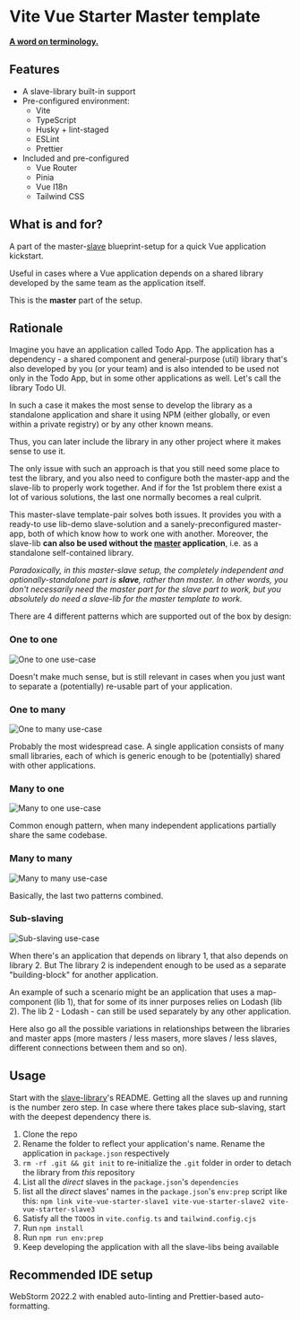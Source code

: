 # Vite Vue Starter **Master** template

[**A word on terminology.**](<https://en.wikipedia.org/wiki/Master/slave_(technology)>)

## Features

- A slave-library built-in support
- Pre-configured environment:
  - Vite
  - TypeScript
  - Husky + lint-staged
  - ESLint
  - Prettier
- Included and pre-configured
  - Vue Router
  - Pinia
  - Vue I18n
  - Tailwind CSS

## What is and for?

A part of the master-[slave](https://github.com/smellyshovel/vite-vue-starter-slave) blueprint-setup for a quick Vue application kickstart.

Useful in cases where a Vue application depends on a shared library developed by the same team as the application itself.

This is the **master** part of the setup.

## Rationale

Imagine you have an application called Todo App. The application has a dependency - a shared component and general-purpose (util) library that's also developed by you (or your team) and is also intended to be used not only in the Todo App, but in some other applications as well. Let's call the library Todo UI.

In such a case it makes the most sense to develop the library as a standalone application and share it using NPM (either globally, or even within a private registry) or by any other known means.

Thus, you can later include the library in any other project where it makes sense to use it.

The only issue with such an approach is that you still need some place to test the library, and you also need to configure both the master-app and the slave-lib to properly work together. And if for the 1st problem there exist a lot of various solutions, the last one normally becomes a real culprit.

This master-slave template-pair solves both issues. It provides you with a ready-to use lib-demo slave-solution and a sanely-preconfigured master-app, both of which know how to work one with another. Moreover, the slave-lib **can also be used without the [master](<(https://github.com/smellyshovel/vite-vue-starter-master)>) application**, i.e. as a standalone self-contained library.

_Paradoxically, in this master-slave setup, the completely independent and optionally-standalone part is **slave**, rather than master. In other words, you don't necessarily need the master part for the slave part to work, but you absolutely do need a slave-lib for the master template to work._

There are 4 different patterns which are supported out of the box by design:

### One to one

![One to one use-case](https://raw.githubusercontent.com/smellyshovel/vite-vue-starter-master/main/.github/images/one-to-one.png)

Doesn't make much sense, but is still relevant in cases when you just want to separate a (potentially) re-usable part of your application.

### One to many

![One to many use-case](https://raw.githubusercontent.com/smellyshovel/vite-vue-starter-master/main/.github/images/one-to-many.png)

Probably the most widespread case. A single application consists of many small libraries, each of which is generic enough to be (potentially) shared with other applications.

### Many to one

![Many to one use-case](https://raw.githubusercontent.com/smellyshovel/vite-vue-starter-master/main/.github/images/many-to-one.png)

Common enough pattern, when many independent applications partially share the same codebase.

### Many to many

![Many to many use-case](https://raw.githubusercontent.com/smellyshovel/vite-vue-starter-master/main/.github/images/many-to-many.png)

Basically, the last two patterns combined.

### Sub-slaving

![Sub-slaving use-case](https://raw.githubusercontent.com/smellyshovel/vite-vue-starter-master/main/.github/images/sub-slaving.png)

When there's an application that depends on library 1, that also depends on library 2. But The library 2 is independent enough to be used as a separate "building-block" for another application.

An example of such a scenario might be an application that uses a map-component (lib 1), that for some of its inner purposes relies on Lodash (lib 2). The lib 2 - Lodash - can still be used separately by any other application.

Here also go all the possible variations in relationships between the libraries and master apps (more masters / less masers, more slaves / less slaves, different connections between them and so on).

## Usage

Start with the [slave-library](https://github.com/smellyshovel/vite-vue-starter-slave)'s README. Getting all the slaves up and running is the number zero step. In case where there takes place sub-slaving, start with the deepest dependency there is.

1. Clone the repo
2. Rename the folder to reflect your application's name. Rename the application in `package.json` respectively
3. `rm -rf .git && git init` to re-initialize the `.git` folder in order to detach the library from _this_ repository
4. List all the _direct_ slaves in the `package.json`'s `dependencies`
5. list all the _direct_ slaves' names in the `package.json`'s `env:prep` script like this: `npm link vite-vue-starter-slave1 vite-vue-starter-slave2 vite-vue-starter-slave3`
6. Satisfy all the `TODO`s in `vite.config.ts` and `tailwind.config.cjs`
7. Run `npm install`
8. Run `npm run env:prep`
9. Keep developing the application with all the slave-libs being available

## Recommended IDE setup

WebStorm 2022.2 with enabled auto-linting and Prettier-based auto-formatting.
